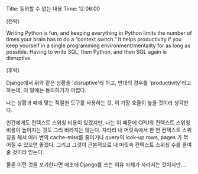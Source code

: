 Title: 동의할 수 없는 내용
Time: 12:06:00

(전략)

Writing Python is fun, and keeping everything in Python limits the number of
times your brain has to do a “context switch.” It helps productivity if you
keep yourself in a single programming environment/mentality for as long as
possible. Having to write SQL, then Python, and then SQL again is disruptive.

(후략)

  

Django에서 위와 같은 상황을 'disruptive'라 하고, 반대의 경우를 'productivity'라고 하는데, 이 말에는 동의하기가
어렵다.

나는 상황과 때에 맞는 적절한 도구를 사용하는 것, 이 가장 효율이 높을 것이라 생각한다.

  

인간에게도 컨텍스트 스위칭 비용이 있겠지만, 나는 이 때문에 CPU의 컨텍스트 스위칭 비용이 높아지는 것도 그리 바라지는 않는다. 차라리 내
머릿속에서 한 번 컨텍스트 스위칭을 해서 여러 번의 cache-miss를 줄이거나 query의 look-up rows, pages 가 적어질
수 있으면 좋겠다. 그리고 그것이 근본적으로 내 머릿속 컨텍스트 스위칭 수를 줄여줄 것이라 믿는다.

  

물론 이런 것을 포기한다면 애초에 Django를 쓰는 이유 자체가 사라지는 것이지만....

